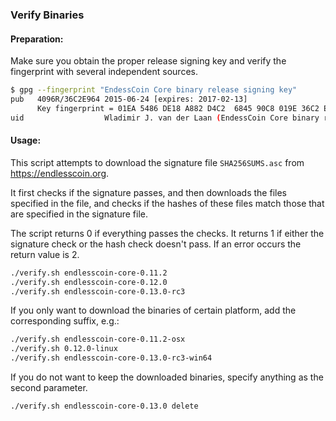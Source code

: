 ### Verify Binaries

#### Preparation:

Make sure you obtain the proper release signing key and verify the fingerprint with several independent sources.

```sh
$ gpg --fingerprint "EndessCoin Core binary release signing key"
pub   4096R/36C2E964 2015-06-24 [expires: 2017-02-13]
      Key fingerprint = 01EA 5486 DE18 A882 D4C2  6845 90C8 019E 36C2 E964
uid                  Wladimir J. van der Laan (EndessCoin Core binary release signing key) <laanwj@gmail.com>
```

#### Usage:

This script attempts to download the signature file `SHA256SUMS.asc` from https://endlesscoin.org.

It first checks if the signature passes, and then downloads the files specified in the file, and checks if the hashes of these files match those that are specified in the signature file.

The script returns 0 if everything passes the checks. It returns 1 if either the signature check or the hash check doesn't pass. If an error occurs the return value is 2.


```sh
./verify.sh endlesscoin-core-0.11.2
./verify.sh endlesscoin-core-0.12.0
./verify.sh endlesscoin-core-0.13.0-rc3
```

If you only want to download the binaries of certain platform, add the corresponding suffix, e.g.:

```sh
./verify.sh endlesscoin-core-0.11.2-osx
./verify.sh 0.12.0-linux
./verify.sh endlesscoin-core-0.13.0-rc3-win64
```

If you do not want to keep the downloaded binaries, specify anything as the second parameter.

```sh
./verify.sh endlesscoin-core-0.13.0 delete
```
